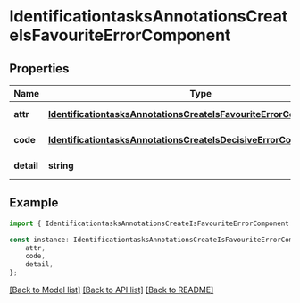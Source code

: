 # IdentificationtasksAnnotationsCreateIsFavouriteErrorComponent


## Properties

Name | Type | Description | Notes
------------ | ------------- | ------------- | -------------
**attr** | [**IdentificationtasksAnnotationsCreateIsFavouriteErrorComponentAttr**](IdentificationtasksAnnotationsCreateIsFavouriteErrorComponentAttr.md) |  | [default to undefined]
**code** | [**IdentificationtasksAnnotationsCreateIsDecisiveErrorComponentCode**](IdentificationtasksAnnotationsCreateIsDecisiveErrorComponentCode.md) |  | [default to undefined]
**detail** | **string** |  | [default to undefined]

## Example

```typescript
import { IdentificationtasksAnnotationsCreateIsFavouriteErrorComponent } from 'mosquito-alert';

const instance: IdentificationtasksAnnotationsCreateIsFavouriteErrorComponent = {
    attr,
    code,
    detail,
};
```

[[Back to Model list]](../README.md#documentation-for-models) [[Back to API list]](../README.md#documentation-for-api-endpoints) [[Back to README]](../README.md)
